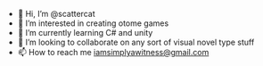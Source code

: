 - 👋 Hi, I’m @scattercat
- 👀 I’m interested in creating otome games
- 🌱 I’m currently learning C# and unity
- 💞️ I’m looking to collaborate on any sort of visual novel type stuff
- 📫 How to reach me iamsimplyawitness@gmail.com

<!---
scattercat/scattercat is a ✨ special ✨ repository because its `README.md` (this file) appears on your GitHub profile.
You can click the Preview link to take a look at your changes.
--->
